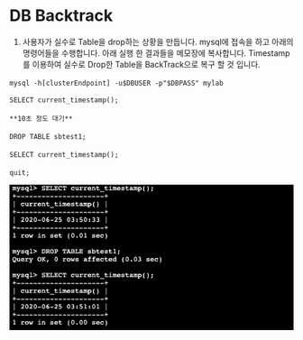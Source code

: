 # DB Backtrack

1. 사용자가 실수로 Table을 drop하는 상황을 만듭니다. mysql에 접속을 하고 아래의 명령어들을 수행합니다. 아래 실행 한 결과들을 메모장에 복사합니다. Timestamp를 이용하여 실수로 Drop한 Table을 BackTrack으로 복구 할 것 입니다.

`mysql -h[clusterEndpoint] -u$DBUSER -p"$DBPASS" mylab`

```
SELECT current_timestamp();

**10초 정도 대기**

DROP TABLE sbtest1;

SELECT current_timestamp();

quit;

```

<kbd> ![GitHub Logo](images/5-drop-table.png) </kbd>
